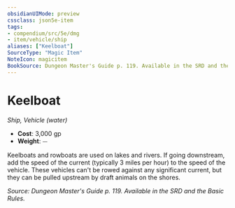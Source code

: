 ```yaml
---
obsidianUIMode: preview
cssclass: json5e-item
tags:
- compendium/src/5e/dmg
- item/vehicle/ship
aliases: ["Keelboat"]
SourceType: "Magic Item"
NoteIcon: magicitem
BookSource: Dungeon Master's Guide p. 119. Available in the SRD and the Basic Rules.
---
```

# Keelboat
*Ship, Vehicle (water)*  

- **Cost**: 3,000 gp
- **Weight**: ⏤

Keelboats and rowboats are used on lakes and rivers. If going downstream, add the speed of the current (typically 3 miles per hour) to the speed of the vehicle. These vehicles can't be rowed against any significant current, but they can be pulled upstream by draft animals on the shores.

*Source: Dungeon Master's Guide p. 119. Available in the SRD and the Basic Rules.*